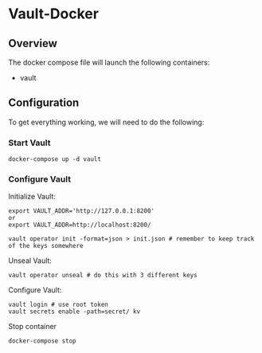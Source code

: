 # Vault-Docker

## Overview

The docker compose file will launch the following containers:

* vault


## Configuration

To get everything working, we will need to do the following:


### Start Vault


```
docker-compose up -d vault
```
### Configure Vault

Initialize Vault:

```
export VAULT_ADDR='http://127.0.0.1:8200' 
or
export VAULT_ADDR=http://localhost:8200/

vault operator init -format=json > init.json # remember to keep track of the keys somewhere
```

Unseal Vault:

```
vault operator unseal # do this with 3 different keys
```

Configure Vault:

```
vault login # use root token
vault secrets enable -path=secret/ kv
```

Stop container
```
docker-compose stop
```
